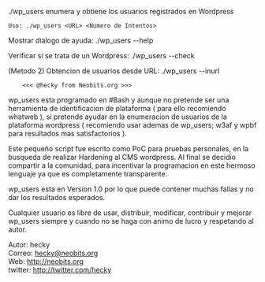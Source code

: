 ./wp_users enumera y obtiene los usuarios registrados en Wordpress

    Uso: ./wp_users <URL> <Numero de Intentos>

Mostrar dialogo de ayuda: ./wp_users --help

Verificar si se trata de un Wordpress: ./wp_users --check

(Metodo 2) Obtencion de usuarios desde URL: ./wp_users --inurl


    	<<< @hecky from Neobits.org >>>


wp_users esta programado en #Bash y aunque no pretende ser una herramienta de identificacion de plataforma ( para ello recomiendo whatweb ), si pretende ayudar en la enumeracion de usuarios de la plataforma wordpress ( recomiendo usar ademas de wp_users; w3af y wpbf para resultados mas satisfactorios ).

Este pequeño script fue escrito como PoC para pruebas personales, en la busqueda de realizar Hardening al CMS wordpress. Al final se decidio compartir a la comunidad, para incentivar la programacion en este hermoso lenguaje ya que es completamente transparente.

wp_users esta en Version 1.0 por lo que puede contener muchas fallas y no dar los resultados esperados.

Cualquier usuario es libre de usar, distribuir, modificar, contribuir y mejorar wp_users siempre y cuando no se haga con animo de lucro y respetando al autor.


Autor:  	hecky   
Correo:		hecky@neobits.org   
Web:		http://neobits.org   
twitter:	http://twitter.com/hecky    

